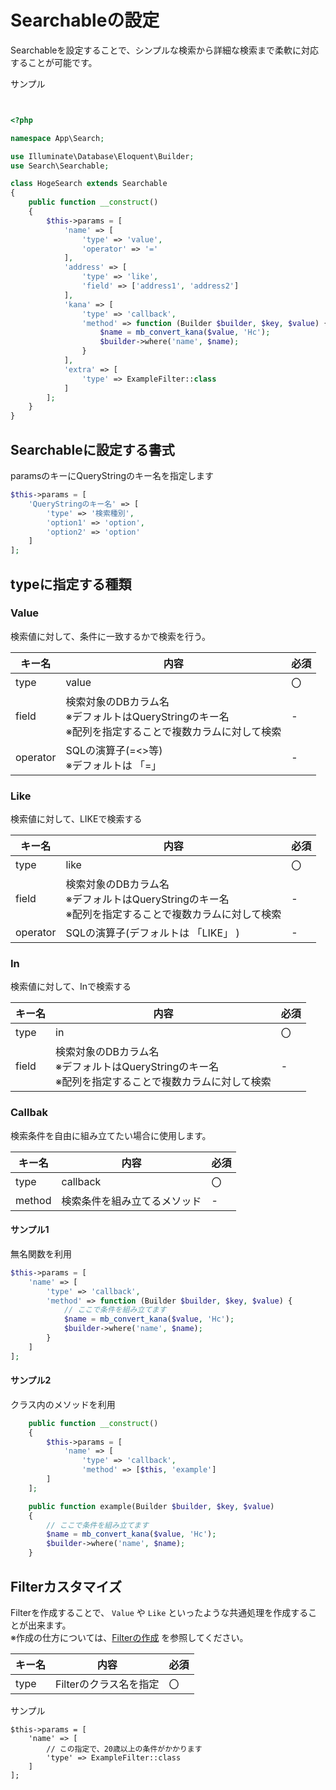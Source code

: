 # Searchableの設定

Searchableを設定することで、シンプルな検索から詳細な検索まで柔軟に対応することが可能です。

サンプル
```php


<?php

namespace App\Search;

use Illuminate\Database\Eloquent\Builder;
use Search\Searchable;

class HogeSearch extends Searchable
{
    public function __construct()
    {
        $this->params = [
            'name' => [
                'type' => 'value',
                'operator' => '='
            ],
            'address' => [
                'type' => 'like',
                'field' => ['address1', 'address2']
            ],
            'kana' => [
                'type' => 'callback',
                'method' => function (Builder $builder, $key, $value) {
                    $name = mb_convert_kana($value, 'Hc');
                    $builder->where('name', $name);
                }
            ],
            'extra' => [
                'type' => ExampleFilter::class
            ]
        ];
    }
}
```

## Searchableに設定する書式

paramsのキーにQueryStringのキー名を指定します

```php
$this->params = [
    'QueryStringのキー名' => [
        'type' => '検索種別',
        'option1' => 'option',
        'option2' => 'option'
    ]
];
```

## typeに指定する種類

### Value

検索値に対して、条件に一致するかで検索を行う。

|  キー名  |  内容  |  必須  |
| ---- | ---- | ---- |
|  type  |  value  |  〇  |
|  field  |  検索対象のDBカラム名 <br >※デフォルトはQueryStringのキー名<br >※配列を指定することで複数カラムに対して検索  |  -  |
|  operator  |  SQLの演算子(=<>等)<br >※デフォルトは 「=」 |  -  |


### Like

検索値に対して、LIKEで検索する

|  キー名  |  内容  |  必須  |
| ---- | ---- | ---- |
|  type  |  like  |  〇  |
|  field  |  検索対象のDBカラム名<br >※デフォルトはQueryStringのキー名<br >※配列を指定することで複数カラムに対して検索 |  -  |
|  operator  |  SQLの演算子(デフォルトは 「LIKE」 )  |  -  |


### In

検索値に対して、Inで検索する

|  キー名  |  内容  |  必須  |
| ---- | ---- | ---- |
|  type  |  in  |  〇  |
|  field  |  検索対象のDBカラム名<br >※デフォルトはQueryStringのキー名<br >※配列を指定することで複数カラムに対して検索 |  -  |


### Callbak

検索条件を自由に組み立てたい場合に使用します。

|  キー名  |  内容  |  必須  |
| ---- | ---- | ---- |
|  type  |  callback  |  〇  |
|  method  |  検索条件を組み立てるメソッド  |  -  |

#### サンプル1

無名関数を利用

```php
$this->params = [
    'name' => [
        'type' => 'callback',
        'method' => function (Builder $builder, $key, $value) {
            // ここで条件を組み立てます
            $name = mb_convert_kana($value, 'Hc');
            $builder->where('name', $name);
        }
    ]
];
```

#### サンプル2

クラス内のメソッドを利用

```php
    public function __construct()
    {
        $this->params = [
            'name' => [
                'type' => 'callback',
                'method' => [$this, 'example']
        ]
    ];

    public function example(Builder $builder, $key, $value)
    {
        // ここで条件を組み立てます
        $name = mb_convert_kana($value, 'Hc');
        $builder->where('name', $name);
    }
```

## Filterカスタマイズ

Filterを作成することで、 `Value` や `Like` といったような共通処理を作成することが出来ます。  
※作成の仕方については、[Filterの作成](/docs/ja/filter.md) を参照してください。

|  キー名  |  内容  |  必須  |
| ---- | ---- | ---- |
|  type  |  Filterのクラス名を指定  |  〇  |

サンプル
```
$this->params = [
    'name' => [
        // この指定で、20歳以上の条件がかかります
        'type' => ExampleFilter::class
    ]
];
```
